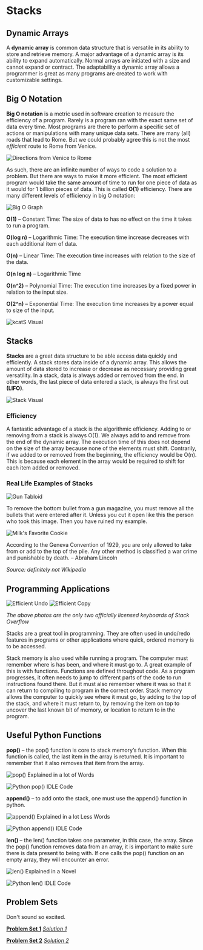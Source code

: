 # Stacks

## Dynamic Arrays
A **dynamic array** is common data structure that is versatile in its ability to store and retrieve memory. A major
advantage of a dynamic array is its ability to expand automatically. Normal arrays are initiated with a size and cannot
expand or contract. The adaptability a dynamic array allows a programmer is great as many programs are created to work
with customizable settings.

## Big O Notation
**Big O notation** is a metric used in software creation to measure the efficiency of a program. Rarely is a program ran
with the exact same set of data every time. Most programs are there to perform a specific set of actions or
manipulations with many unique data sets. There are many (all) roads that lead to Rome. But we could probably agree this
is not the most _efficient_ route to Rome from Venice.

![Directions from Venice to Rome](veniceToRome.png)

As such, there are an infinite number of ways to code a solution to a problem. But there are ways to make it more
efficient.  The most efficient program would take the same amount of time to run for one piece of data as it would
for 1 billion pieces of data. This is called **O(1)** efficiency. There are many different levels of efficiency in big O
notation:

![Big O Graph](bigO_graph.png)

**O(1)**  – Constant Time: The size of data to has no effect on the time it takes to run a program.

**O(log n)**  – Logarithmic Time: The execution time increase decreases with each additional item of data.

**O(n)** – Linear Time: The execution time increases with relation to the size of the data.

**O(n log n)** – Logarithmic Time

**O(n^2)** – Polynomial Time: The execution time increases by a fixed power in relation to the input size.

**O(2^n)** – Exponential Time: The execution time increases by a power equal to size of the input.

![kcatS Visual](kcatS.png)

## Stacks
**Stacks** are a great data structure to be able access data quickly and efficiently. A stack stores data inside of a
dynamic array. This allows the amount of data stored to increase or decrease as necessary providing great versatility.
In a stack, data is always added or removed from the end. In other words, the last piece of data entered a stack, is
always the first out **(LIFO)**.

![Stack Visual](push.pop_visual.png)

### Efficiency
A fantastic advantage of a stack is the algorithmic efficiency. Adding to or removing from a stack is always O(1). We
always add to and remove from the end of the dynamic array. The execution time of this does not depend on the size of
the array because none of the elements must shift. Contrarily, if we added to or removed from the beginning, the
efficiency would be O(n). This is because each element in the array would be required to shift for each item added or
removed.

### Real Life Examples of Stacks

![Gun Tabloid](gun_magazine.png)

To remove the bottom bullet from a gun magazine, you must remove all the bullets that were entered after it. Unless
you cut it open like this the person who took this image. Then you have ruined my example.

![Milk's Favorite Cookie](oreos.png)

According to the Geneva Convention of 1929, you are only allowed to take from or add to the top of the pile. Any other
method is classified a war crime and punishable by death. – Abraham Lincoln

_Source: definitely not Wikipedia_

## Programming Applications

![Efficient Undo](ctrl+z.png) ![Efficient Copy](ctrl+c.png)

*The above photos are the only two officially licensed keyboards of Stack Overflow*

Stacks are a great tool in programming. They are often used in undo/redo features in programs or other applications
where quick, ordered memory is to be accessed.

Stack memory is also used while running a program. The computer must remember where is has been, and where it must go
to. A great example of this is with functions. Functions are defined throughout code. As a program progresses, it often
needs to jump to different parts of the code to run instructions found there. But it must also remember where it was so
that it can return to compiling to program in the correct order. Stack memory allows the computer to quickly see where
it must go, by adding to the top of the stack, and where it must return to, by removing the item on top to uncover the
last known bit of memory, or location to return to in the program.

## Useful Python Functions

**pop()** – the pop() function is core to stack memory’s function. When this function is called, the last item in the
array is returned. It is important to remember that it also removes that item from the array.

![pop() Explained in a lot of Words](pop()definition.png)

![Python pop() IDLE Code](pop()code.png)

**append()** – to add onto the stack, one must use the append() function in python.

![append() Explained in a lot Less Words](append()definition.png)

![Python append() IDLE Code](append()code.png)

**len()** – the len() function takes one parameter, in this case, the array. Since the pop() function removes data from
an array, it is important to make sure there is data present to being with. If one calls the pop() function on an empty
array, they will encounter an error.

![len() Explained in a Novel](len()definition.png)

![Python len() IDLE Code](len()code.png)


## Problem Sets

Don't sound so excited.

[**Problem Set 1**](https://github.com/stonks4elon/CSE212_final_project/blob/master/Stack/stack_problem_1.py)
[_Solution 1_](https://github.com/stonks4elon/CSE212_final_project/blob/master/Stack/stack_solution_1.py)

[**Problem Set 2**](https://github.com/stonks4elon/CSE212_final_project/blob/master/Stack/stack_problem_2.py)
[_Solution 2_](https://github.com/stonks4elon/CSE212_final_project/blob/master/Stack/stack_solution_2.py)

